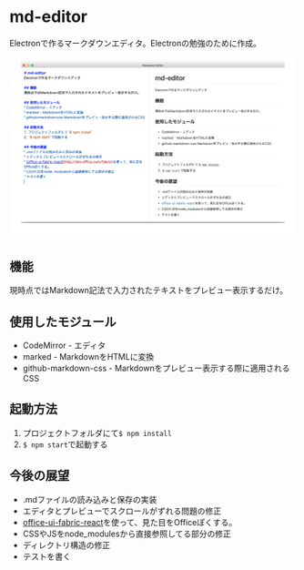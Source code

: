 # md-editor
Electronで作るマークダウンエディタ。Electronの勉強のために作成。

![md-editor](./md-editor.png)

## 機能
現時点ではMarkdown記法で入力されたテキストをプレビュー表示するだけ。

## 使用したモジュール
* CodeMirror - エディタ
* marked - MarkdownをHTMLに変換
* github-markdown-css - Markdownをプレビュー表示する際に適用されるCSS

## 起動方法
1. プロジェクトフォルダにて`$ npm install`
2. `$ npm start`で起動する

## 今後の展望
* .mdファイルの読み込みと保存の実装
* エディタとプレビューでスクロールがずれる問題の修正
* [office-ui-fabric-react](http://dev.office.com/fabric)を使って、見た目をOfficeぽくする。
* CSSやJSをnode_modulesから直接参照してる部分の修正
* ディレクトリ構造の修正
* テストを書く
